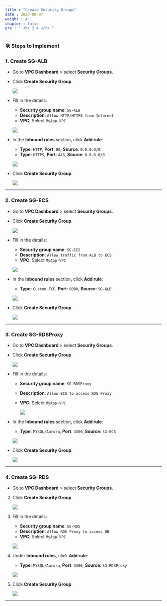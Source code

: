 ```yaml
---
title : "Create Security Groups"
date : 2025-08-07
weight : 4
chapter : false
pre : " <b> 2.4 </b> "
---
```




### 🛠️ Steps to Implement

### 1. Create **SG-ALB**

- Go to **VPC Dashboard** > select **Security Groups**.
- Click **Create Security Group**.  

   ![](/images/2.4/0001.png)

- Fill in the details:
   - **Security group name**: `SG-ALB`
   - **Description**: `Allow HTTP/HTTPS from Internet`
   - **VPC**: Select `MyApp-VPC`  

   ![](/images/2.4/0002.png)

- In the **Inbound rules** section, click **Add rule**:
   - **Type**: `HTTP`, **Port**: `80`, **Source**: `0.0.0.0/0`
   - **Type**: `HTTPS`, **Port**: `443`, **Source**: `0.0.0.0/0`

   ![](/images/2.4/0003.png)  

- Click **Create Security Group**.  

   ![](/images/2.4/0004.png)

---

### 2. Create **SG-ECS**

- Go to **VPC Dashboard** > select **Security Groups**.
- Click **Create Security Group**.  

   ![](/images/2.4/0001.png)

- Fill in the details:
   - **Security group name**: `SG-ECS`
   - **Description**: `Allow traffic from ALB to ECS`
   - **VPC**: Select `MyApp-VPC` 

   ![](/images/2.4/0005.png)

- In the **Inbound rules** section, click **Add rule**:
   - **Type**: `Custom TCP`, **Port**: `8080`, **Source**: `SG-ALB`

   ![](/images/2.4/0006.png)  

- Click **Create Security Group**.  

   ![](/images/2.4/0004.png)

---

### 3. Create **SG-RDSProxy**

- Go to **VPC Dashboard** > select **Security Groups**.
- Click **Create Security Group**.  

   ![](/images/2.4/0001.png)

- Fill in the details:
   - **Security group name**: `SG-RDSProxy`
   - **Description**: `Allow ECS to access RDS Proxy`
   - **VPC**: Select `MyApp-VPC`  

     ![](/images/2.4/0007.png)

- In the **Inbound rules** section, click **Add rule**:
   - **Type**: `MYSQL/Aurora`, **Port**: `3306`, **Source**: `SG-ECS`

   ![](/images/2.4/0008.png)  

- Click **Create Security Group**.  

   ![](/images/2.4/0004.png)

---

### 4. Create **SG-RDS**

- Go to **VPC Dashboard** > select **Security Groups**.
2. Click **Create Security Group**.  

   ![](/images/2.4/0001.png)

3. Fill in the details:
   - **Security group name**: `SG-RDS`
   - **Description**: `Allow RDS Proxy to access DB`
   - **VPC**: Select `MyApp-VPC`  

   ![](/images/2.4/0009.png)

4. Under **Inbound rules**, click **Add rule**:
   - **Type**: `MYSQL/Aurora`, **Port**: `3306`, **Source**: `SG-RDSProxy`

   ![](/images/2.4/0010.png)  

5. Click **Create Security Group**.  

   ![](/images/2.4/0004.png)

---